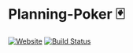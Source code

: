 # Planning-Poker :black_joker:

[![Website](https://img.shields.io/website?down_color=lightgrey&down_message=offline&up_color=green&up_message=online&url=http%3A%2F%2Fplanning-poker.eba-gveiarhp.eu-central-1.elasticbeanstalk.com%2F)](http://planning-poker.eba-gveiarhp.eu-central-1.elasticbeanstalk.com/)
[![Build Status](https://travis-ci.com/Drinkler/Planning-Poker.svg?branch=master)](https://travis-ci.com/Drinkler/Planning-Poker)
